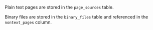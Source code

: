 

Plain text pages are stored in the `page_sources` table.

Binary files are stored in the `binary_files` table and
referenced in the `nontext_pages` column.
